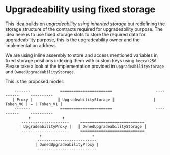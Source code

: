 # Upgradeability using fixed storage

This idea builds on _upgradeability using inherited storage_ but redefining the storage structure of the contracts
required for upgradeability purpose. The idea here is to use fixed storage slots to store the required data for
upgradeability purpose, this is the upgradeability owner and the implementation address.

We are using inline assembly to store and access mentioned variables in fixed storage positions indexing them
with custom keys using `keccak256`. Please take a look at the implementation provided in `UpgradeabilityStorage` 
and `OwnedUpgradeabilityStorage`.

This is the proposed model:

        -------             =======================                   ----------     ----------
       | Proxy |           ║ UpgradeabilityStorage ║                 | Token_V0 | ← | Token_V1 |
        -------             =======================                   ----------     ----------
              ↑              ↑            
           ---------------------     ============================ 
          | UpgradeabilityProxy |   ║ OwnedUpgradeabilityStorage ║
           ---------------------     ============================
                   ↑                      ↑
                  -------------------------- 
                 | OwnedUpgradeabilityProxy |            
                  --------------------------        
